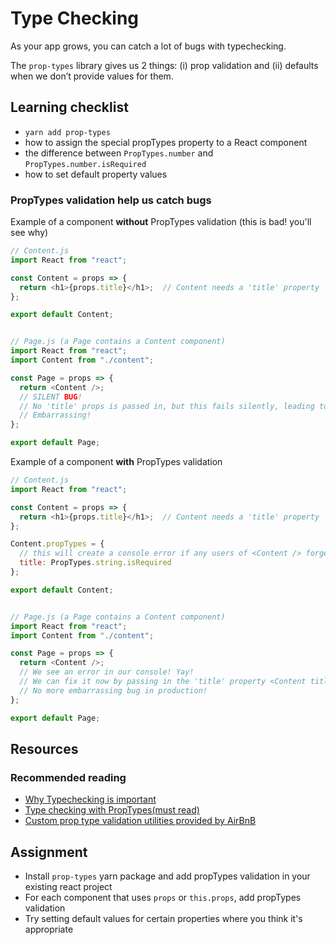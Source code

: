 # Type Checking

As your app grows, you can catch a lot of bugs with typechecking.

The `prop-types` library gives us 2 things: \(i\) prop validation and \(ii\) defaults when we don’t provide values for them.

## Learning checklist

* `yarn add prop-types`
* how to assign the special propTypes property to a React component
* the difference between `PropTypes.number` and `PropTypes.number.isRequired`
* how to set default property values

### PropTypes validation help us catch bugs

Example of a component **without** PropTypes validation \(this is bad! you'll see why\)

```javascript
// Content.js
import React from "react";

const Content = props => {
  return <h1>{props.title}</h1>;  // Content needs a 'title' property
};

export default Content;


// Page.js (a Page contains a Content component)
import React from "react";
import Content from "./content";

const Page = props => {
  return <Content />;  
  // SILENT BUG! 
  // No 'title' props is passed in, but this fails silently, leading to a empty page. 
  // Embarrassing!
};

export default Page;
```

Example of a component **with** PropTypes validation

```javascript
// Content.js
import React from "react";

const Content = props => {
  return <h1>{props.title}</h1>;  // Content needs a 'title' property
};

Content.propTypes = {
  // this will create a console error if any users of <Content /> forget to pass in the title property
  title: PropTypes.string.isRequired  
};

export default Content;


// Page.js (a Page contains a Content component)
import React from "react";
import Content from "./content";

const Page = props => {
  return <Content />;  
  // We see an error in our console! Yay! 
  // We can fix it now by passing in the 'title' property <Content title="awesome stuff" />
  // No more embarrassing bug in production!
};

export default Page;
```

## Resources

### Recommended reading

* [Why Typechecking is important](https://www.quora.com/Why-is-type-checking-important-in-programming-languages-and-how-should-one-choose-between-dynamically-and-statically-typed-languages)
* [Type checking with PropTypes\(must read\)](https://reactjs.org/docs/typechecking-with-proptypes.html) 
* [Custom prop type validation utilities provided by AirBnB](https://github.com/airbnb/prop-types)

## Assignment

* Install `prop-types` yarn package and add propTypes validation in your existing react project
* For each component that uses `props` or `this.props`, add propTypes validation
* Try setting default values for certain properties where you think it's appropriate

